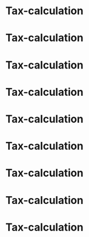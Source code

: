 # Tax-calculation
# Tax-calculation
# Tax-calculation
# Tax-calculation
# Tax-calculation
# Tax-calculation
# Tax-calculation
# Tax-calculation
# Tax-calculation
